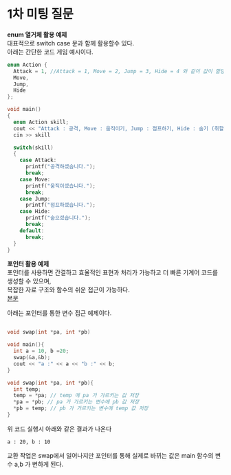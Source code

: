# 1차 미팅 질문

**enum 열거체 활용 예제**<br>
대표적으로 switch case 문과 함께 활용할수 있다.<br>
아래는 간단한 코드 게임 예시이다.<br>
```cpp
enum Action {
  Attack = 1, //Attack = 1, Move = 2, Jump = 3, Hide = 4 와 같이 값이 할당됨
  Move,
  Jump,
  Hide
};

void main()
{
  enum Action skill;
  cout << "Attack : 공격, Move : 움직이기, Jump : 점프하기, Hide : 숨기 (취할 행동을 입력해 주세요.)" << endl;
  cin >> skill

  switch(skill)
  {
    case Attack:
      printf("공격하셨습니다.");
      break;
    case Move:
      printf("움직이셨습니다.");
      break;
    case Jump:
      printf("점프하셨습니다.");
    case Hide:
      printf("숨으셨습니다.");
      break;
    default:
      break;
  }
}
```

**포인터 활용 예제**<br>
포인터를 사용하면 간결하고 효율적인 표현과 처리가 가능하고 더 빠른 기계어 코드를 생성할 수 있으며,<br>
복잡한 자료 구조와 함수의 쉬운 접근이 가능하다.<br>
[본문](https://oper6210.tistory.com/160)

아래는 포인터를 통한 변수 접근 예제이다.<br>
```cpp

void swap(int *pa, int *pb)

void main(){
  int a = 10, b =20;
  swap(&a,&b);
  cout << "a :" << a << "b :" << b; 
}

void swap(int *pa, int *pb){
  int temp;
  temp = *pa; // temp 에 pa 가 가르키는 값 저장
  *pa = *pb; // pa 가 가르키는 변수에 pb 값 저장
  *pb = temp; // pb 가 가르키는 변수에 temp 값 저장 
}
```
위 코드 실행시 아래와 같은 결과가 나온다
```
a : 20, b : 10
```
교환 작업은 swap에서 일어나지만 포인터를 통해 실제로 바뀌는 값은 main 함수의 변수 a,b 가 변하게 된다.<br>
